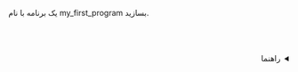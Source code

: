 یک برنامه با نام my_first_program بسازید.


<br />
<br />
<br />
<details dir="rtl">
  <summary>راهنما</summary>
  
  استفاده از دستور زیر:
  ```rust
  cargo new my_first_program
  ```
  
</details>
